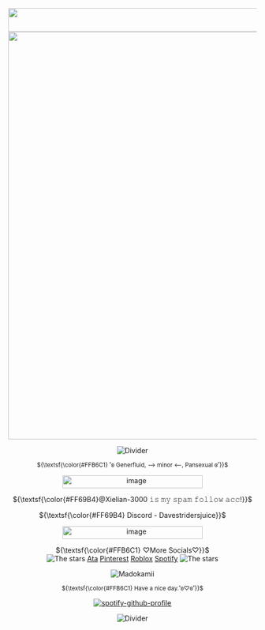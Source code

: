<div align="center">
  
<img width="1080" height="48" alt="image" src="https://github.com/user-attachments/assets/0553ee32-9810-4ea1-bf88-f05c7e1e38f2" />
<img width="2048" height="826" alt="image" src="https://github.com/user-attachments/assets/137ad747-da2b-4a32-bfc3-9ae6512d5293" /></br>

![Divider](https://i.ibb.co/Gf7WKqWQ/tumblr-84b94c1946a55d2f79347adb4dd67b2a-6215da66-500.webp)

<sub>${\textsf{\color{#FFB6C1} ˚ʚ Generfluid, --> minor <--, Pansexual ɞ˚}}$ </br>

<img width="284" height="26" alt="image" src="https://github.com/user-attachments/assets/48df6650-fc20-4438-bb67-6731da706c78" />

${\textsf{\color{#FF69B4}@Xielian-3000 𝚒𝚜 𝚖𝚢 𝚜𝚙𝚊𝚖 𝚏𝚘𝚕𝚕𝚘𝚠 𝚊𝚌𝚌!}}$ <br>

${\textsf{\color{#FF69B4} Discord - Davestridersjuice}}$ <br>

<img width="284" height="26" alt="image" src="https://github.com/user-attachments/assets/48df6650-fc20-4438-bb67-6731da706c78" />

${\textsf{\color{#FFB6C1} ♡More Socials♡}}$ </br>
![The stars](https://i.ibb.co/VYxqTPM2/tumblr-5b53e0c83821a4df1e2c6a578ceb96ab-0208ddb1-75.webp) 
[Ata](https://chickenbootyweezer.atabook.org/)
[Pinterest](https://www.pinterest.com/Davestridersjuice/)
[Roblox](https://www.roblox.com/users/3939267694/profile) 
[Spotify](https://open.spotify.com/user/31374auufhmdwvnklou5a3aykoa4?si=fc4de630f88a49cf)
![The stars](https://i.ibb.co/VYxqTPM2/tumblr-5b53e0c83821a4df1e2c6a578ceb96ab-0208ddb1-75.webp)

![Madokamii](https://i.ibb.co/svcZ8PJ1/tumblr-79b8f21b02e5a2988315da1d55e1f9e7-8e63f14c-100.png)

<sub>${\textsf{\color{#FFB6C1} Have a nice day.˚ʚ♡ɞ˚}}$ </br>

[![spotify-github-profile](https://spotify-github-profile.kittinanx.com/api/view?uid=31374auufhmdwvnklou5a3aykoa4&cover_image=true&theme=novatorem&show_offline=false&background_color=ff99c5&interchange=false&bar_color=febee6&bar_color_cover=false)](https://github.com/kittinan/spotify-github-profile)

![Divider](https://i.ibb.co/Gf7WKqWQ/tumblr-84b94c1946a55d2f79347adb4dd67b2a-6215da66-500.webp) </br>


